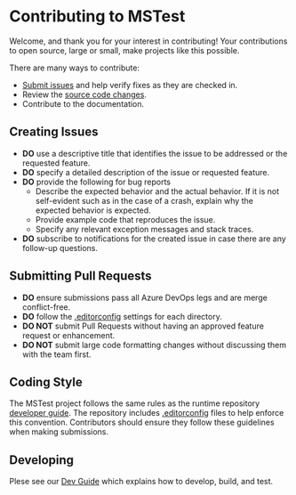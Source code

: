 # Contributing to MSTest

Welcome, and thank you for your interest in contributing! Your contributions to open source, large or small, make projects like this possible.

There are many ways to contribute:

- [Submit issues](https://github.com/Microsoft/testfx/issues) and help verify fixes as they are checked in.
- Review the [source code changes](https://github.com/Microsoft/testfx/pulls).
- Contribute to the documentation.

## Creating Issues

- **DO** use a descriptive title that identifies the issue to be addressed or the requested feature.
- **DO** specify a detailed description of the issue or requested feature.
- **DO** provide the following for bug reports
  - Describe the expected behavior and the actual behavior. If it is not self-evident such as in the case of a crash, explain why the expected behavior is expected.
  - Provide example code that reproduces the issue.
  - Specify any relevant exception messages and stack traces.
- **DO** subscribe to notifications for the created issue in case there are any follow-up questions.

## Submitting Pull Requests

- **DO** ensure submissions pass all Azure DevOps legs and are merge conflict-free.
- **DO** follow the [.editorconfig](http://editorconfig.org/) settings for each directory.
- **DO NOT** submit Pull Requests without having an approved feature request or enhancement.
- **DO NOT** submit large code formatting changes without discussing them with the team first.

## Coding Style

The MSTest project follows the same rules as the runtime repository [developer guide](https://github.com/dotnet/runtime/blob/main/docs/coding-guidelines/coding-style.md).
The repository includes [.editorconfig](http://editorconfig.org) files to help enforce this convention.
Contributors should ensure they follow these guidelines when making submissions.

## Developing

Plese see our [Dev Guide](./docs/dev-guide.md) which explains how to develop, build, and test.
